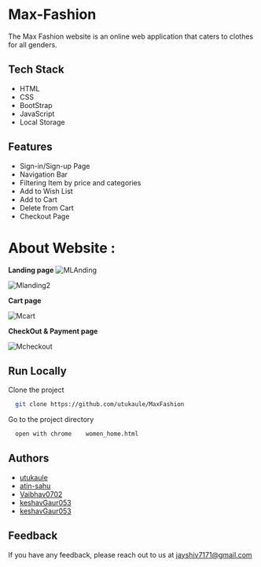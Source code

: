 # Max-Fashion
The Max Fashion website is an online web application that caters to clothes for all genders.




## Tech Stack
- HTML
- CSS
- BootStrap
- JavaScript
- Local Storage





## Features

- Sign-in/Sign-up Page
- Navigation Bar
- Filtering Item by price and categories
- Add to Wish List
- Add to Cart
- Delete from Cart
- Checkout Page



# About Website :

**Landing page**
![MLAnding](https://user-images.githubusercontent.com/97450767/169752904-7f9d0f0f-2cd6-45af-9154-fb522037750c.png)


![Mlanding2](https://user-images.githubusercontent.com/97450767/169753033-7cdb19dd-7764-4893-aba0-998c4fdecd06.png)


**Cart page**

![Mcart](https://user-images.githubusercontent.com/97450767/169753085-e07e805f-a6c2-41be-8c2b-0cf0f2fcae68.png)

**CheckOut & Payment page**

![Mcheckout](https://user-images.githubusercontent.com/97450767/169753159-1e7c34b8-7030-43ba-8131-5dadf05e33a3.png)


## Run Locally

Clone the project

```bash
  git clone https://github.com/utukaule/MaxFashion
```

Go to the project directory


```bash
  open with chrome    women_home.html
```


## Authors

- [utukaule](https://github.com/utukaule)
- [atin-sahu](https://github.com/atin-sahu)
- [Vaibhav0702](https://github.com/Vaibhav0702)
- [keshavGaur053](https://github.com/keshavGaur053)
- [keshavGaur053](https://github.com/keshavGaur053)


## Feedback

If you have any feedback, please reach out to us at jayshiv7171@gmail.com


